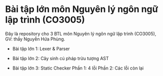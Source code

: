 # Bài tập lớn môn Nguyên lý ngôn ngữ lập trình (CO3005)

Đây là repository cho 3 BTL môn Nguyên lý ngôn ngữ lập trình (CO3005), GV: thầy Nguyễn Hứa Phùng.

- Bài tập lớn 1: Lexer & Parser

- Bài tập lớn 2: Cây sinh cú pháp trừu tượng AST

- Bài tập lớn 3: Static Checker
  Phần 1: 4 lỗi
  Phần 2: Các lỗi còn lại
